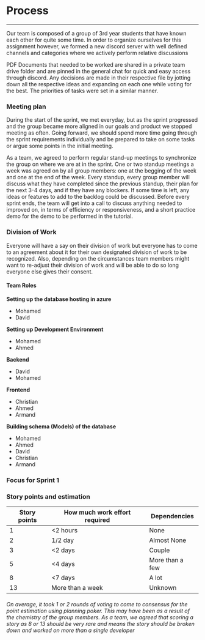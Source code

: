 
# Process
<hr>

Our team is composed of a group of 3rd year students that have known each other for quite some time. In order to organize ourselves for this assignment however, we formed a new discord server with well defined channels and categories where we actively perform relative discussions

PDF Documents that needed to be worked are shared in a private team drive folder and are pinned in the general chat for quick and easy access through discord. Any decisions are made in their respective file by jotting down all the respective ideas and expanding on each one while voting for the best. The priorities of tasks were set in a similar manner.
### Meeting plan

During the start of the sprint, we met everyday, but as the sprint progressed and the group became more aligned in our goals and product we stopped meeting as often.
Going forward, we should spend more time going through the sprint requirements individually and be prepared to take on some tasks or argue some points in the initial meeting.

As a team, we agreed to perform regular stand-up meetings to synchronize the group on where we are at in the sprint. One or two standup meetings a week was agreed on by all group members: one at the begging of the week and one at the end of the week. Every standup, every group member will discuss what they have completed since the previous standup, their plan for the next 3-4 days, and if they have any blockers. If some time is left, any ideas or features to add to the backlog could be discussed. Before every sprint ends, the team will get into a call to discuss anything needed to improved on, in terms of efficiency or responsiveness, and a short practice demo for the demo to be performed in the tutorial.

### Division of Work

Everyone will have a say on their division of work but everyone has to come to an agreement about it for their own designated division of work to be recognized. Also, depending on the circumstances team members might want to re-adjust their division of work and will be able to do so long everyone else gives their consent.

#### Team Roles

**Setting up the database hosting in azure**

- Mohamed
- David

**Setting up Development Environment**

- Mohamed
- Ahmed
  
**Backend**

- David
- Mohamed

**Frontend**

- Christian
- Ahmed
- Armand

**Building schema (Models) of the database**

- Mohamed
- Ahmed
- David
- Christian
- Armand


### Focus for Sprint 1

### Story points and estimation

| Story points | How much work effort required | Dependencies|
|-----------|--------|------------
| 1 | <2 hours | None
| 2 | 1/2 day | Almost None
| 3 | <2 days | Couple
| 5 | <4 days |  More than a few
| 8 | <7 days |  A lot
| 13 | More than a week | Unknown

###### On average, it took 1 or 2 rounds of voting to come to consensus for the point estimation using planning poker. This may have been as a result of the chemistry of the group members. As a team, we agreed that scoring a story as 8 or 13 should be very rare and means the story should be broken down and worked on more than a single developer
